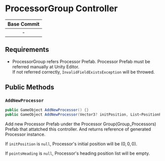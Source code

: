 # ProcessorGroup Controller

| Base Commit |
| :-: |
| - |

## Requirements

* ProcessorGroup refers Processor Prefab. Processor Prefab must be referred manually at Unity Editor.  
  If not referred correctly, `InvalidFieldExistsException` will be throwed.

## Public Methods

### `AddNewProcessor`

```cs
public GameObject AddNewProcessor() {}
public GameObject AddNewProcessor(Vector3? initPosition, List<PositionPoint>? pointsHeading) {}
```

Add new Processor Prefab under the Processor Group(Group_Processors) Prefab that attatched this controller. And returns reference of generated Processor instance.  

If `initPosition` is `null`, Processor's initial position will be $(0, 0, 0)$.

If `pointsHeading` is `null`, Processor's heading position list will be empty.
